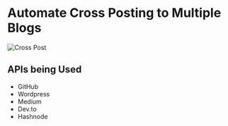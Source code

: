
# Automate Cross Posting to Multiple Blogs

![Cross Post](CrossPostCover.png)

## APIs being Used

- GitHub
- Wordpress
- Medium
- Dev.to
- Hashnode

